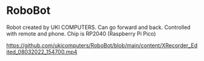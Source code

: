 # RoboBot
Robot created by UKI COMPUTERS. Can go forward and back. Controlled with remote and phone. Chip is RP2040 (Raspberry Pi Pico)

https://github.com/ukicomputers/RoboBot/blob/main/content/XRecorder_Edited_08032022_154700.mp4
